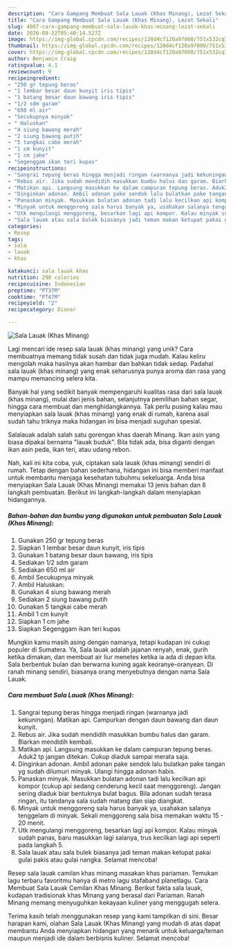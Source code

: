 ```yaml
---
description: "Cara Gampang Membuat Sala Lauak (Khas Minang), Lezat Sekali"
title: "Cara Gampang Membuat Sala Lauak (Khas Minang), Lezat Sekali"
slug: 4007-cara-gampang-membuat-sala-lauak-khas-minang-lezat-sekali
date: 2020-09-22T05:40:14.527Z
image: https://img-global.cpcdn.com/recipes/120d4cf120a97000/751x532cq70/sala-lauak-khas-minang-foto-resep-utama.jpg
thumbnail: https://img-global.cpcdn.com/recipes/120d4cf120a97000/751x532cq70/sala-lauak-khas-minang-foto-resep-utama.jpg
cover: https://img-global.cpcdn.com/recipes/120d4cf120a97000/751x532cq70/sala-lauak-khas-minang-foto-resep-utama.jpg
author: Benjamin Craig
ratingvalue: 4.1
reviewcount: 9
recipeingredient:
- "250 gr tepung beras"
- "1 lembar besar daun kunyit iris tipis"
- "1 batang besar daun bawang iris tipis"
- "1/2 sdm garam"
- "650 ml air"
- "Secukupnya minyak"
- " Haluskan"
- "4 siung bawang merah"
- "2 siung bawang putih"
- "5 tangkai cabe merah"
- "1 cm kunyit"
- "1 cm jahe"
- "Segenggam ikan teri kupas"
recipeinstructions:
- "Sangrai tepung beras hingga menjadi ringan (warnanya jadi kekuningan). Matikan api. Campurkan dengan daun bawang dan daun kunyit."
- "Rebus air. Jika sudah mendidih masukkan bumbu halus dan garam. Biarkan mendidih kembali."
- "Matikan api. Langsung masukkan ke dalam campuran tepung beras. Aduk2 tp jangan ditekan. Cukup diaduk sampai merata saja."
- "Dinginkan adonan. Ambil adonan pake sendok lalu bulatkan pake tangan yg sudah dilumuri minyak. Ulangi hingga adonan habis."
- "Panaskan minyak. Masukkan bulatan adonan tadi lalu kecilkan api kompor (cukup api sedang cenderung kecil saat menggoreng). Jangan sering diaduk biar bentuknya bulat bagus. Bila adonan sudah terasa ringan, itu tandanya sala sudah matang dan siap diangkat."
- "Minyak untuk menggoreng sala harus banyak ya, usahakan salanya tenggelam di minyak. Sekali menggoreng sala bisa memakan waktu 15 - 20 menit."
- "Utk mengulangi menggoreng, besarkan lagi api kompor. Kalau minyak sudah panas, baru masukkan lagi salanya, trus kecilkan lagi api seperti pada langkah 5."
- "Sala lauak atau sala bulek biasanya jadi teman makan ketupat pakai gulai pakis atau gulai nangka. Selamat mencoba!"
categories:
- Resep
tags:
- sala
- lauak
- khas

katakunci: sala lauak khas 
nutrition: 290 calories
recipecuisine: Indonesian
preptime: "PT37M"
cooktime: "PT47M"
recipeyield: "2"
recipecategory: Dinner

---
```



![Sala Lauak (Khas Minang)](https://img-global.cpcdn.com/recipes/120d4cf120a97000/751x532cq70/sala-lauak-khas-minang-foto-resep-utama.jpg)

Lagi mencari ide resep sala lauak (khas minang) yang unik? Cara membuatnya memang tidak susah dan tidak juga mudah. Kalau keliru mengolah maka hasilnya akan hambar dan bahkan tidak sedap. Padahal sala lauak (khas minang) yang enak seharusnya punya aroma dan rasa yang mampu memancing selera kita.

Banyak hal yang sedikit banyak mempengaruhi kualitas rasa dari sala lauak (khas minang), mulai dari jenis bahan, selanjutnya pemilihan bahan segar, hingga cara membuat dan menghidangkannya. Tak perlu pusing kalau mau menyiapkan sala lauak (khas minang) yang enak di rumah, karena asal sudah tahu triknya maka hidangan ini bisa menjadi suguhan spesial.

Salalauak adalah salah satu gorengan khas daerah Minang. Ikan asin yang biasa dipakai bernama &#34;lauak buduk&#34;. Bila tidak ada, bisa diganti dengan ikan asin peda, ikan teri, atau udang rebon.


Nah, kali ini kita coba, yuk, ciptakan sala lauak (khas minang) sendiri di rumah. Tetap dengan bahan sederhana, hidangan ini bisa memberi manfaat untuk membantu menjaga kesehatan tubuhmu sekeluarga. Anda bisa menyiapkan Sala Lauak (Khas Minang) memakai 13 jenis bahan dan 8 langkah pembuatan. Berikut ini langkah-langkah dalam menyiapkan hidangannya.

<!--inarticleads1-->

##### Bahan-bahan dan bumbu yang digunakan untuk pembuatan Sala Lauak (Khas Minang):

1. Gunakan 250 gr tepung beras
1. Siapkan 1 lembar besar daun kunyit, iris tipis
1. Gunakan 1 batang besar daun bawang, iris tipis
1. Sediakan 1/2 sdm garam
1. Sediakan 650 ml air
1. Ambil Secukupnya minyak
1. Ambil  Haluskan:
1. Gunakan 4 siung bawang merah
1. Sediakan 2 siung bawang putih
1. Gunakan 5 tangkai cabe merah
1. Ambil 1 cm kunyit
1. Siapkan 1 cm jahe
1. Siapkan Segenggam ikan teri kupas


Mungkin kamu masih asing dengan namanya, tetapi kudapan ini cukup populer di Sumatera. Ya, Sala lauak adalah jajanan renyah, enak, gurih ketika dimakan, dan membuat air liur menetes ketika ia ada di depan kita. Sala berbentuk bulan dan berwarna kuning agak keoranye-oranyean. Di ranah minang sendiri, biasanya orang menyebutnya dengan nama Sala Lauak. 

<!--inarticleads2-->

##### Cara membuat Sala Lauak (Khas Minang):

1. Sangrai tepung beras hingga menjadi ringan (warnanya jadi kekuningan). Matikan api. Campurkan dengan daun bawang dan daun kunyit.
1. Rebus air. Jika sudah mendidih masukkan bumbu halus dan garam. Biarkan mendidih kembali.
1. Matikan api. Langsung masukkan ke dalam campuran tepung beras. Aduk2 tp jangan ditekan. Cukup diaduk sampai merata saja.
1. Dinginkan adonan. Ambil adonan pake sendok lalu bulatkan pake tangan yg sudah dilumuri minyak. Ulangi hingga adonan habis.
1. Panaskan minyak. Masukkan bulatan adonan tadi lalu kecilkan api kompor (cukup api sedang cenderung kecil saat menggoreng). Jangan sering diaduk biar bentuknya bulat bagus. Bila adonan sudah terasa ringan, itu tandanya sala sudah matang dan siap diangkat.
1. Minyak untuk menggoreng sala harus banyak ya, usahakan salanya tenggelam di minyak. Sekali menggoreng sala bisa memakan waktu 15 - 20 menit.
1. Utk mengulangi menggoreng, besarkan lagi api kompor. Kalau minyak sudah panas, baru masukkan lagi salanya, trus kecilkan lagi api seperti pada langkah 5.
1. Sala lauak atau sala bulek biasanya jadi teman makan ketupat pakai gulai pakis atau gulai nangka. Selamat mencoba!


Resep sala lauak camilan khas minang masakan khas pariaman. Temukan lagu terbaru favoritmu hanya di metro lagu stafaband planetlagu. Cara Membuat Sala Lauak Cemilan Khas Minang. Berikut fakta sala lauak, kudapan tradisionak khas Minang yang berasal dari Pariaman. Ranah Minang memang menyuguhkan kekayaan kuliner yang menggugah selera. 

Terima kasih telah menggunakan resep yang kami tampilkan di sini. Besar harapan kami, olahan Sala Lauak (Khas Minang) yang mudah di atas dapat membantu Anda menyiapkan hidangan yang menarik untuk keluarga/teman maupun menjadi ide dalam berbisnis kuliner. Selamat mencoba!
